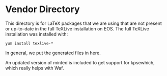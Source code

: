Vendor Directory
================

This directory is for LaTeX packages that we are using that are not present or up-to-date in the full TeXLive installation on EOS. The full TeXLive installation was installed with:

    yum install texlive-*

In general, we put the generated files in here.

An updated version of minted is included to get support for kpsewhich, which really helps with Waf.
